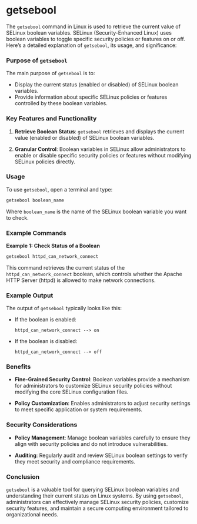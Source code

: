 # getsebool

The `getsebool` command in Linux is used to retrieve the current value of SELinux boolean variables. SELinux (Security-Enhanced Linux) uses boolean variables to toggle specific security policies or features on or off. Here’s a detailed explanation of `getsebool`, its usage, and significance:

### Purpose of `getsebool`

The main purpose of `getsebool` is to:
- Display the current status (enabled or disabled) of SELinux boolean variables.
- Provide information about specific SELinux policies or features controlled by these boolean variables.

### Key Features and Functionality

1. **Retrieve Boolean Status**: `getsebool` retrieves and displays the current value (enabled or disabled) of SELinux boolean variables.

2. **Granular Control**: Boolean variables in SELinux allow administrators to enable or disable specific security policies or features without modifying SELinux policies directly.

### Usage

To use `getsebool`, open a terminal and type:

```bash
getsebool boolean_name
```

Where `boolean_name` is the name of the SELinux boolean variable you want to check.

### Example Commands

**Example 1: Check Status of a Boolean**
```bash
getsebool httpd_can_network_connect
```
This command retrieves the current status of the `httpd_can_network_connect` boolean, which controls whether the Apache HTTP Server (httpd) is allowed to make network connections.

### Example Output

The output of `getsebool` typically looks like this:

- If the boolean is enabled:
  ```plaintext
  httpd_can_network_connect --> on
  ```

- If the boolean is disabled:
  ```plaintext
  httpd_can_network_connect --> off
  ```

### Benefits

- **Fine-Grained Security Control**: Boolean variables provide a mechanism for administrators to customize SELinux security policies without modifying the core SELinux configuration files.
  
- **Policy Customization**: Enables administrators to adjust security settings to meet specific application or system requirements.

### Security Considerations

- **Policy Management**: Manage boolean variables carefully to ensure they align with security policies and do not introduce vulnerabilities.
  
- **Auditing**: Regularly audit and review SELinux boolean settings to verify they meet security and compliance requirements.

### Conclusion

`getsebool` is a valuable tool for querying SELinux boolean variables and understanding their current status on Linux systems. By using `getsebool`, administrators can effectively manage SELinux security policies, customize security features, and maintain a secure computing environment tailored to organizational needs.
